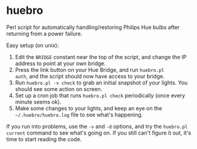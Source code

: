 # huebro
Perl script for automatically handling/restoring Philips Hue bulbs after returning from a power failure.

Easy setup (on unix):

1. Edit the <code>BRIDGE</code> constant near the top of the script, and change the IP address to point at your own bridge.
2. Press the link button on your Hue Bridge, and run <code>huebro.pl auth</code>, and the script should now have access to your bridge.
3. Run <code>huebro.pl -v check</code> to grab an initial snapshot of your lights. You should see some action on screen.
4. Set up a cron job that runs <code>huebro.pl check</code> periodically (once every minute seems ok).
5. Make some changes to your lights, and keep an eye on the <code>~/.huebro/huebro.log</code> file to see what's happening.

If you run into problems, use the <code>-v</code> and <code>-d</code> options, and try the <code>huebro.pl current</code> command to see what's going on. If you still can't figure it out, it's time to start reading the code.

